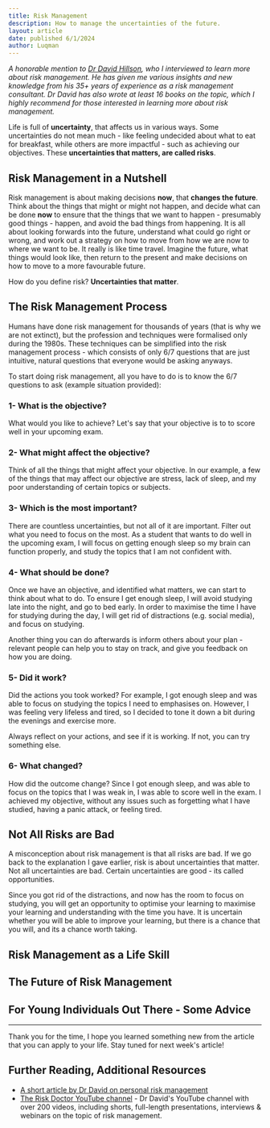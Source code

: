 ```yaml
---
title: Risk Management
description: How to manage the uncertainties of the future.
layout: article
date: published 6/1/2024
author: Luqman
---
```


*A honorable mention to [Dr David Hillson](https://risk-doctor.com), who I interviewed to learn more about risk management. He has given me various insights and new knowledge from his 35+ years of experience as a risk management consultant. Dr David has also wrote at least 16 books on the topic, which I highly recommend for those interested in learning more about risk management.*

Life is full of **uncertainty**, that affects us in various ways. Some uncertainties do not mean much - like feeling undecided about what to eat for breakfast, while others are more impactful - such as achieving our objectives. These **uncertainties that matters, are called risks**.

## Risk Management in a Nutshell

Risk management is about making decisions **now**, that **changes the future**. Think about the things that might or might not happen, and decide what can be done **now** to ensure that the things that we want to happen - presumably good things - happen, and avoid the bad things from happening. It is all about looking forwards into the future, understand what could go right or wrong, and work out a strategy on how to move from how we are now to where we want to be. It really is like time travel. Imagine the future, what things would look like, then return to the present and make decisions on how to move to a more favourable future.

How do you define risk? **Uncertainties that matter**.

## The Risk Management Process

Humans have done risk management for thousands of years (that is why we are not extinct), but the profession and techniques were formalised only during the 1980s. These techniques can be simplified into the risk management process - which consists of only 6/7 questions that are just intuitive, natural questions that everyone would be asking anyways.

To start doing risk management, all you have to do is to know the 6/7 questions to ask (example situation provided):

### 1- What is the objective?

What would you like to achieve? Let's say that your objective is to to score well in your upcoming exam.

### 2- What might affect the objective?

Think of all the things that might affect your objective. In our example, a few of the things that may affect our objective are stress, lack of sleep, and my poor understanding of certain topics or subjects.

### 3- Which is the most important?

There are countless uncertainties, but not all of it are important. Filter out what you need to focus on the most. As a student that wants to do well in the upcoming exam, I will focus on getting enough sleep so my brain can function properly, and study the topics that I am not confident with.

### 4- What should be done?

Once we have an objective, and identified what matters, we can start to think about what to do. To ensure I get enough sleep, I will avoid studying late into the night, and go to bed early. In order to maximise the time I have for studying during the day, I will get rid of distractions (e.g. social media), and focus on studying.

Another thing you can do afterwards is inform others about your plan - relevant people can help you to stay on track, and give you feedback on how you are doing.

### 5- Did it work?

Did the actions you took worked? For example, I got enough sleep and was able to focus on studying the topics I need to emphasises on. However, I was feeling very lifeless and tired, so I decided to tone it down a bit during the evenings and exercise more.

Always reflect on your actions, and see if it is working. If not, you can try something else.

### 6- What changed?

How did the outcome change? Since I got enough sleep, and was able to focus on the topics that I was weak in, I was able to score well in the exam. I achieved my objective, without any issues such as forgetting what I have studied, having a panic attack, or feeling tired.

## Not All Risks are Bad

A misconception about risk management is that all risks are bad. If we go back to the explanation I gave earlier, risk is about uncertainties that matter. Not all uncertainties are bad. Certain uncertainties are good - its called opportunities.

Since you got rid of the distractions, and now has the room to focus on studying, you will get an opportunity to optimise your learning to maximise your learning and understanding with the time you have. It is uncertain whether you will be able to improve your learning, but there is a chance that you will, and its a chance worth taking.

## Risk Management as a Life Skill

## The Future of Risk Management

## For Young Individuals Out There - Some Advice

---

Thank you for the time, I hope you learned something new from the article that you can apply to your life. Stay tuned for next week's article!

## Further Reading, Additional Resources

- [A short article by Dr David on personal risk management](https://risk-doctor.com/wp-content/uploads/2020/06/19-Personal-risk-management.pdf)
- [The Risk Doctor YouTube channel](https://www.youtube.com/RiskDoctorVideo) - Dr David's YouTube channel with over 200 videos, including shorts, full-length presentations, interviews & webinars on the topic of risk management.
